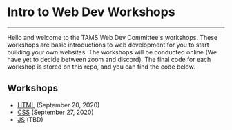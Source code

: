 ﻿# Intro to Web Dev Workshops
---

Hello and welcome to the TAMS Web Dev Committee's workshops. These workshops are basic introductions to web development for you to start building your own websites. The workshops will be conducted online (We have yet to decide between zoom and discord). The final code for each workshop is stored on this repo, and you can find the code below.


## Workshops
* [HTML](https://github.com/zachtango/webdev-workshops/tree/html) (September 20, 2020)
* [CSS](https://github.com/zachtango/webdev-workshops/tree/css) (September 27, 2020)
* [JS](https://github.com/zachtango/webdev-workshops/tree/js) (TBD)

